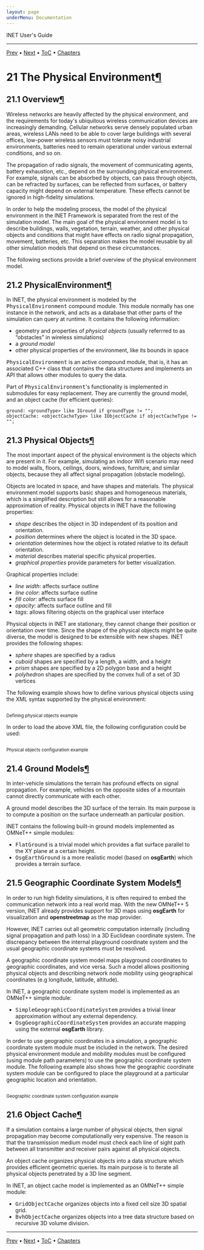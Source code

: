 ```yaml
---
layout: page
underMenu: Documentation
---
```




<div>INET User's Guide<hr width='100%'></div>
<div class='oppnavbar'><a href="chap20.html">Prev</a> &#8226; <a href="chap22.html">Next</a> &#8226; <a href="toc.html#toc_21">ToC</a> &#8226; <a href="index.html">Chapters</a></div><h1><a name="cha:environment"></a>21 The Physical Environment<a class="headerlink" href="#cha:environment" title="Permalink to this headline">&para;</a></h1>

<p><h2><a name="sec:environment:overview"></a>21.1 Overview<a class="headerlink" href="#sec:environment:overview" title="Permalink to this headline">&para;</a></h2>

<p>Wireless networks are heavily affected by the physical environment, and the
requirements for today's ubiquitous wireless communication devices are
increasingly demanding. Cellular networks serve densely populated urban
areas, wireless LANs need to be able to cover large buildings with several
offices, low-power wireless sensors must tolerate noisy industrial
environments, batteries need to remain operational under various external
conditions, and so on.

<p>The propagation of radio signals, the movement of communicating agents,
battery exhaustion, etc., depend on the surrounding physical environment.
For example, signals can be absorbed by objects, can pass through objects,
can be refracted by surfaces, can be reflected from surfaces, or battery
capacity might depend on external temperature. These effects cannot
be ignored in high-fidelity simulations.

<p>In order to help the modeling process, the model of the physical environment in
the INET Framework is separated from the rest of the simulation model. The main
goal of the physical environment model is to describe buildings, walls,
vegetation, terrain, weather, and other physical objects and conditions that
might have effects on radio signal propagation, movement, batteries, etc. This
separation makes the model reusable by all other simulation models that depend
on these circumstances.

<p>The following sections provide a brief overview of the physical environment
model.

<p><h2><a name="sec:environment:physicalenvironment"></a>21.2 PhysicalEnvironment<a class="headerlink" href="#sec:environment:physicalenvironment" title="Permalink to this headline">&para;</a></h2>

<p>In INET, the physical environment is modeled by the
<tt>PhysicalEnvironment</tt> compound module. This module normally has one
instance in the network, and acts as a database that other parts of the
simulation can query at runtime. It contains the following information:

<p><ul>
  <li> geometry and properties of <i>physical objects</i> (usually referrred to as &#8220;obstacles&#8221; in wireless simulations)</li>
  <li> a <i>ground model</i></li>
  <li> other physical properties of the environment, like its bounds in space</li>
</ul>

<p><tt>PhysicalEnvironment</tt> is an active compound module, that is, it has an
associated C++ class that contains the data structures and implements an API
that allows other modules to query the data.

<p>Part of <tt>PhysicalEnvironment</tt>'s functionality is implemented in
submodules for easy replacement. They are currently the ground model,
and an object cache (for efficient queries):

<pre><code data-language="ned">ground: &lt;groundType&gt; like IGround if groundType != "";
objectCache: &lt;objectCacheType&gt; like IObjectCache if objectCacheType != "";</code></pre><p>
<h2><a name="sec:environment:physical-objects"></a>21.3 Physical Objects<a class="headerlink" href="#sec:environment:physical-objects" title="Permalink to this headline">&para;</a></h2>

<p>The most important aspect of the physical environment is the objects which are
present in it. For example, simulating an indoor Wifi scenario may need to model
walls, floors, ceilings, doors, windows, furniture, and similar objects, because
they all affect signal propagation (obstacle modeling).

<p>Objects are located in space, and have shapes and materials. The physical
environment model supports basic shapes and homogeneous materials, which is a
simplified description but still allows for a reasonable approximation of
reality. Physical objects in INET have the following properties:

<p><ul>
    <li> <i>shape</i> describes the object in 3D independent of its position and orientation.</li>
    <li> <i>position</i> determines where the object is located in the 3D space.</li>
    <li> <i>orientation</i> determines how the object is rotated relative to its default orientation.</li>
    <li> <i>material</i> describes material specific physical properties.</li>
    <li> <i>graphical properties</i> provide parameters for better visualization.</li>
</ul>

<p>Graphical properties include:

<p><ul>
  <li> <i>line width</i>: affects surface outline</li>
  <li> <i>line color</i>: affects surface outline</li>
  <li> <i>fill color</i>: affects surface fill</li>
  <li> <i>opacity</i>: affects surface outline and fill</li>
  <li> <i>tags</i>: allows filtering objects on the graphical user interface</li>
</ul>

<p>Physical objects in INET are stationary, they cannot change their position
or orientation over time. Since the shape of the physical objects might be
quite diverse, the model is designed to be extensible with new shapes.
INET provides the following shapes:

<p><ul>
    <li> <i>sphere</i> shapes are specified by a radius</li>
    <li> <i>cuboid</i> shapes are specified by a length, a width, and a height</li>
    <li> <i>prism</i> shapes are specified by a 2D polygon base and a height</li>
    <li> <i>polyhedron</i> shapes are specified by the convex hull of a set of 3D vertices</li>
</ul>

<p>The following example shows how to define various physical objects using
the XML syntax supported by the physical environment:

<p><pre class="snippet" src="Snippets.xml" after="<!--!DefiningPhysicalObjectsExample-->" until="<!--End-->"></pre><small>Defining physical objects example</small>
<p>In order to load the above XML file, the following configuration could be
used:

<p><pre class="snippet" src="Snippets.ini" after="#!PhysicalObjectsConfigurationExample" until="#!End"></pre><small>Physical objects configuration example</small>
<p><h2><a name="sec:environment:ground-models"></a>21.4 Ground Models<a class="headerlink" href="#sec:environment:ground-models" title="Permalink to this headline">&para;</a></h2>

<p>In inter-vehicle simulations the terrain has profound effects on signal
propagation. For example, vehicles on the opposite sides of a mountain
cannot directly communicate with each other.

<p>A ground model describes the 3D surface of the terrain. Its main purpose is
to compute a position on the surface underneath an particular position.

<p>INET contains the following built-in ground models implemented as
OMNeT++ simple modules:

<p><ul>
    <li> <tt>FlatGround</tt> is a trivial model which provides a flat surface parallel to the XY plane at a certain height.</li>
    <li> <tt>OsgEarthGround</tt> is a more realistic model (based on <b>osgEarth</b>) which provides a terrain surface.</li>
</ul>

<p><h2><a name="sec:environment:geographic-coordinate-system-models"></a>21.5 Geographic Coordinate System Models<a class="headerlink" href="#sec:environment:geographic-coordinate-system-models" title="Permalink to this headline">&para;</a></h2>

<p>In order to run high fidelity simulations, it is often required to embed
the communication network into a real world map. With the new OMNeT++ 5
version, INET already provides support for 3D maps using
<b>osgEarth</b> for visualization and <b>openstreetmap</b> as the map
provider.

<p>However, INET carries out all geometric computation internally (including
signal propagation and path loss) in a 3D Euclidean coordinate system. The
discrepancy between the internal playground coordinate system and the usual
geographic coordinate systems must be resolved.

<p>A geographic coordinate system model maps playground coordinates to
geographic coordinates, and vice versa. Such a model allows positioning
physical objects and describing network node mobility using geographical
coordinates (e.g longitude, latitude, altitude).

<p>In INET, a geographic coordinate system model is implemented as an OMNeT++
simple module:

<p><ul>
    <li> <tt>SimpleGeographicCoordinateSystem</tt> provides a trivial linear approximation without any external dependency.</li>
    <li> <tt>OsgGeographicCoordinateSystem</tt> provides an accurate mapping using the external <b>osgEarth</b> library.</li>
</ul>

<p>In order to use geographic coordinates in a simulation, a geographic
coordinate system module must be included in the network. The desired
physical environment module and mobility modules must be configured (using
module path parameters) to use the geographic coordinate system module. The
following example also shows how the geographic coordinate system module
can be configured to place the playground at a particular geographic
location and orientation.

<p><pre class="snippet" src="Snippets.ini" after="#!GeographicCoordinateSystemConfigurationExample" until="#!End"></pre><small>Geographic coordinate system configuration example</small>
<p><h2><a name="sec:environment:object-cache"></a>21.6 Object Cache<a class="headerlink" href="#sec:environment:object-cache" title="Permalink to this headline">&para;</a></h2>

<p>If a simulation contains a large number of physical objects, then signal
propagation may become computationally very expensive. The reason is that
the transmission medium model must check each line of sight path between
all transmitter and receiver pairs against all physical objects.

<p>An object cache organizes physical objects into a data structure which provides
efficient geometric queries. Its main purpose is to iterate all physical objects
penetrated by a 3D line segment.

<p>In INET, an object cache model is implemented as an OMNeT++ simple module:

<p><ul>
    <li> <tt>GridObjectCache</tt> organizes objects into a fixed cell size 3D spatial grid.</li>
    <li> <tt>BvhObjectCache</tt> organizes objects into a tree data structure based on recursive 3D volume division.</li>
</ul>

<p>

<p>


<hr class='pgbr'><div class='oppnavbar'><a href="chap20.html">Prev</a> &#8226; <a href="chap22.html">Next</a> &#8226; <a href="toc.html#toc_21">ToC</a> &#8226; <a href="index.html">Chapters</a></div>
